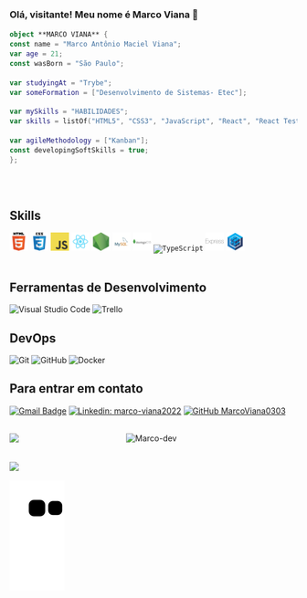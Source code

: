 ### Olá, visitante! Meu nome é Marco Viana 👋
 
 
 ```kotlin
object **MARCO VIANA** {
 const name = "Marco Antônio Maciel Viana";
 var age = 21;
 const wasBorn = "São Paulo";
 
 var studyingAt = "Trybe";
 var someFormation = ["Desenvolvimento de Sistemas- Etec"];
 
 var mySkills = "HABILIDADES";
 var skills = listOf("HTML5", "CSS3", "JavaScript", "React", "React Testing Library", "Jest", "MySQL");
 
 var agileMethodology = ["Kanban"];
 const developingSoftSkills = true;
};
```

 <br />
 
<div style="display: inline_block"><br>
 
 ## **Skills**
 
<code><img height="32" src="https://raw.githubusercontent.com/github/explore/80688e429a7d4ef2fca1e82350fe8e3517d3494d/topics/html/html.png" alt="HTML5"/></code>
<code><img height="32" src="https://raw.githubusercontent.com/github/explore/80688e429a7d4ef2fca1e82350fe8e3517d3494d/topics/css/css.png" alt="CSS"/></code>
<code><img height="32" src="https://raw.githubusercontent.com/github/explore/80688e429a7d4ef2fca1e82350fe8e3517d3494d/topics/javascript/javascript.png" alt="Javascript"/></code>
 <code><img height="32" src="https://raw.githubusercontent.com/github/explore/80688e429a7d4ef2fca1e82350fe8e3517d3494d/topics/react/react.png" alt="React"/></code>
<code><img height="32" src="https://raw.githubusercontent.com/github/explore/80688e429a7d4ef2fca1e82350fe8e3517d3494d/topics/nodejs/nodejs.png" alt="Nodejs"/></code>
<code><img height="32" src="https://raw.githubusercontent.com/github/explore/80688e429a7d4ef2fca1e82350fe8e3517d3494d/topics/mysql/mysql.png" alt="MySQL"/></code>
 <code><img height="32" src="https://raw.githubusercontent.com/github/explore/80688e429a7d4ef2fca1e82350fe8e3517d3494d/topics/mongodb/mongodb.png" alt="MongoDB"/></code>
<code><img height="32" src="https://img.icons8.com/color/452/typescript.png" alt="TypeScript"/></code>
<code><img height="32" src="https://raw.githubusercontent.com/github/explore/80688e429a7d4ef2fca1e82350fe8e3517d3494d/topics/express/express.png" alt="Express.js"/></code>
<code><img height="32" src="https://raw.githubusercontent.com/devicons/devicon/master/icons/sequelize/sequelize-original.svg" alt="Sequelize"/></code>
<br />
<br />

## **Ferramentas de Desenvolvimento**

  ![Visual Studio Code](https://img.shields.io/badge/-Visual%20Studio%20Code-333333?style=flat&logo=visual-studio-code&logoColor=007ACC)
  ![Trello](https://img.shields.io/badge/-Trello-333333?style=flat&logo=trello&logoColor=007ACC)
<br />
 
## **DevOps**

  ![Git](https://img.shields.io/badge/-Git-333333?style=flat&logo=git)
  ![GitHub](https://img.shields.io/badge/-GitHub-333333?style=flat&logo=github)
  ![Docker](https://img.shields.io/badge/-Docker-333333?style=flat&logo=docker)
 <br />
 
## **Para entrar em contato**
 
 [![Gmail Badge](https://img.shields.io/badge/-marcoviana.dev@gmail.com-006bed?style=flat-square&logo=Gmail&logoColor=white&link=mailto:marcoviana.dev@gmail.com)](mailto:marcoviana.dev@gmail.com) [![Linkedin: marco-viana2022](https://img.shields.io/badge/-Linkedin-blue?style=flat-square&logo=Linkedin&logoColor=white&link=https://www.linkedin.com/in/marco-viana2022/)](https://www.linkedin.com/in/marco-viana2022/)
 [![GitHub MarcoViana0303]( https://img.shields.io/github/followers/MarcoViana0303?label=follow&style=social)](https://github.com/MarcoViana0303)

 <br />
 </div>
 
 <div align="left">
  <a href="https://github.com/MarcoViana0303">
  <img height="180em" src="https://github-readme-stats.vercel.app/api?username=MarcoViana0303&show_icons=true&theme=merko&include_all_commits=true&count_private=true"/>
   
   <img align="right" alt="Marco-dev" height="185"  src="https://repository-images.githubusercontent.com/462900780/0a10af70-6cbf-46df-9071-0ff586a3b1d6" jsaction="load:XAeZkd;" jsname="HiaYvf" class="n3VNCb KAlRDb" alt="gifs · GitHub Topics · GitHub" data-noaft="1" style="width: 300px; height: 244.688px; margin: 0px;">
   </div>
  
  <br />

 
 ![](https://komarev.com/ghpvc/?username=MarcoViana0303&color=006bed)
 
 <div> 
 
  ![Snake animation](https://github.com/MarcoViana0303/MarcoViana0303/blob/output/github-contribution-grid-snake.svg)
 
</div>
